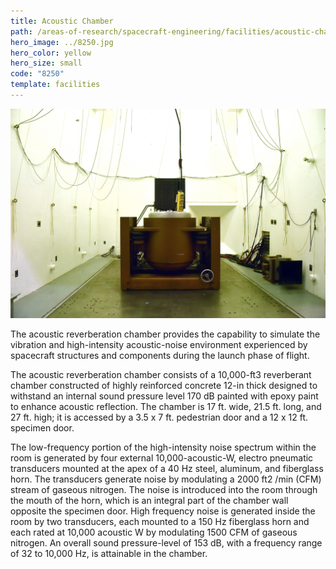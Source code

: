 ```yaml
---
title: Acoustic Chamber
path: /areas-of-research/spacecraft-engineering/facilities/acoustic-chamber
hero_image: ../8250.jpg
hero_color: yellow
hero_size: small
code: "8250"
template: facilities
---
```

![Acoustic Chamber](acoustic_chamber.jpg)

The acoustic reverberation chamber provides the capability to simulate the vibration and high-intensity acoustic-noise environment experienced by spacecraft structures and components during the launch phase of flight.

The acoustic reverberation chamber consists of a 10,000-ft3 reverberant chamber constructed of highly reinforced concrete 12-in thick designed to withstand an internal sound pressure level 170 dB painted with epoxy paint to enhance acoustic reflection. The chamber is 17 ft. wide, 21.5 ft. long, and 27 ft. high; it is accessed by a 3.5 x 7 ft. pedestrian door and a 12 x 12 ft. specimen door.

The low-frequency portion of the high-intensity noise spectrum within the room is generated by four external 10,000-acoustic-W, electro pneumatic transducers mounted at the apex of a 40 Hz steel, aluminum, and fiberglass horn. The transducers generate noise by modulating a 2000 ft2 /min (CFM) stream of gaseous nitrogen. The noise is introduced into the room through the mouth of the horn, which is an integral part of the chamber wall opposite the specimen door. High frequency noise is generated inside the room by two transducers, each mounted to a 150 Hz fiberglass horn and each rated at 10,000 acoustic W by modulating 1500 CFM of gaseous nitrogen. An overall sound pressure-level of 153 dB, with a frequency range of 32 to 10,000 Hz, is attainable in the chamber.